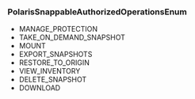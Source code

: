 ### PolarisSnappableAuthorizedOperationsEnum
- MANAGE_PROTECTION
- TAKE_ON_DEMAND_SNAPSHOT
- MOUNT
- EXPORT_SNAPSHOTS
- RESTORE_TO_ORIGIN
- VIEW_INVENTORY
- DELETE_SNAPSHOT
- DOWNLOAD
